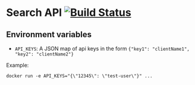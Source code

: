 # Search API [![Build Status](https://circleci.com/gh/BigWednesdayIO/search-api.png?style=shield&circle-token=d9f42c0774b161326ed32a47f67f725bf246ae28)](https://circleci.com/gh/BigWednesdayIO/search-api)

## Environment variables
 - `API_KEYS`: A JSON map of api keys in the form `{"key1": "clientName1", "key2": "clientName2"}`

Example:
```shell
docker run -e API_KEYS="{\"12345\": \"test-user\"}" ...
```

